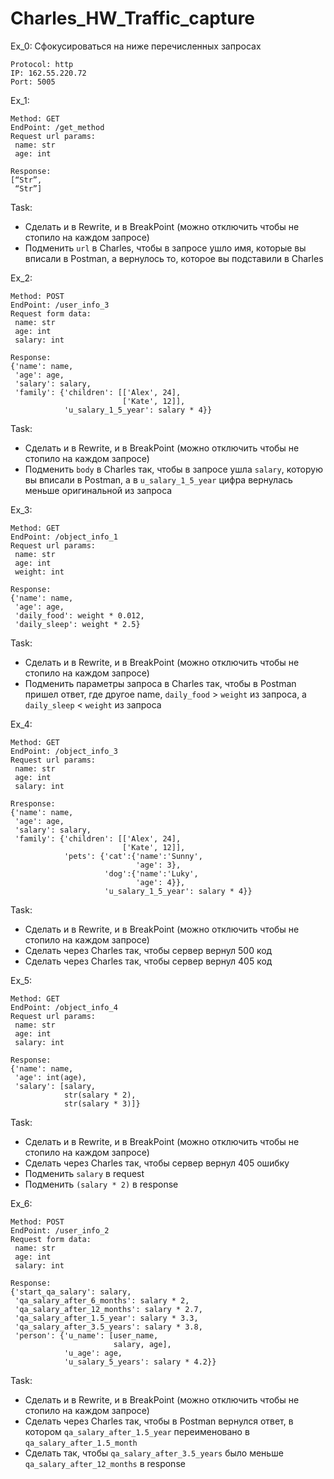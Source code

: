 # Charles_HW_Traffic_capture

Ex_0: Сфокусироваться на ниже перечисленных запросах

```
Protocol: http
IP: 162.55.220.72
Port: 5005
```

Ex_1: 
```
Method: GET
EndPoint: /get_method
Request url params: 
 name: str
 age: int
```
```
Response: 
[“Str”,
 “Str”]
```

Task:  
- Сделать и в Rewrite, и в BreakPoint (можно отключить чтобы не стопило на каждом запросе)  
- Подменить `url` в Charles, чтобы в запросе ушло имя, которые вы вписали в Postman, а вернулось то, которое вы подставили в Charles

Ex_2:
```
Method: POST
EndPoint: /user_info_3
Request form data: 
 name: str
 age: int
 salary: int
```
```
Response: 
{'name': name,
 'age': age,
 'salary': salary,
 'family': {'children': [['Alex', 24], 
                         ['Kate', 12]],
            'u_salary_1_5_year': salary * 4}}
```
Task:
- Сделать и в Rewrite, и в BreakPoint (можно отключить чтобы не стопило на каждом запросе)
- Подменить `body` в Charles так, чтобы в запросе ушла `salary`, которую вы вписали в Postman, а в `u_salary_1_5_year` цифра вернулась меньше оригинальной из запроса

Ex_3:
```
Method: GET
EndPoint: /object_info_1
Request url params: 
 name: str
 age: int
 weight: int
```
```
Response: 
{'name': name,
 'age': age,
 'daily_food': weight * 0.012,
 'daily_sleep': weight * 2.5}
```
Task:
- Сделать и в Rewrite, и в BreakPoint (можно отключить чтобы не стопило на каждом запросе)
- Подменить параметры запроса в Charles так, чтобы в Postman пришел ответ, где другое name, `daily_food` > `weight` из запроса, а `daily_sleep` < `weight` из запроса

Ex_4:
```
Method: GET
EndPoint: /object_info_3
Request url params: 
 name: str
 age: int
 salary: int
```
```
Rresponse: 
{'name': name,
 'age': age,
 'salary': salary,
 'family': {'children': [['Alex', 24], 
                         ['Kate', 12]],
            'pets': {'cat':{'name':'Sunny',
                            'age': 3},
                     'dog':{'name':'Luky',
                            'age': 4}},
                     'u_salary_1_5_year': salary * 4}}
```
Task:
- Сделать и в Rewrite, и в BreakPoint (можно отключить чтобы не стопило на каждом запросе)
- Сделать через Charles так, чтобы сервер вернул 500 код
- Сделать через Charles так, чтобы сервер вернул 405 код

Ex_5:
```
Method: GET
EndPoint: /object_info_4
Request url params: 
 name: str
 age: int
 salary: int
```
```
Response: 
{'name': name,
 'age': int(age),
 'salary': [salary, 
            str(salary * 2), 
            str(salary * 3)]}
```
Task:
- Сделать и в Rewrite, и в BreakPoint (можно отключить чтобы не стопило на каждом запросе)
- Сделать через Charles так, чтобы сервер вернул 405 ошибку
- Подменить `salary` в request
- Подменить `(salary * 2)` в response

Ex_6:
```
Method: POST
EndPoint: /user_info_2
Request form data: 
 name: str
 age: int
 salary: int
```
```
Response: 
{'start_qa_salary': salary,
 'qa_salary_after_6_months': salary * 2,
 'qa_salary_after_12_months': salary * 2.7,
 'qa_salary_after_1.5_year': salary * 3.3,
 'qa_salary_after_3.5_years': salary * 3.8,
 'person': {'u_name': [user_name, 
                       salary, age],
            'u_age': age,
            'u_salary_5_years': salary * 4.2}}
 ```
Task:
- Сделать и в Rewrite, и в BreakPoint (можно отключить чтобы не стопило на каждом запросе)
- Сделать через Charles так, чтобы в Postman вернулся ответ, в котором `qa_salary_after_1.5_year` переименовано в `qa_salary_after_1.5_month`
- Сделать так, чтобы `qa_salary_after_3.5_years` было меньше `qa_salary_after_12_months` в response
